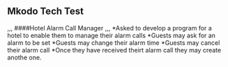## Mkodo Tech Test
,,,
####Hotel Alarm Call Manager
,,,
*Asked to develop a program for a hotel to enable them to manage their alarm calls
*Guests may ask for an alarm to be set
*Guests may change their alarm time
*Guests may cancel their alarm call
*Once they have received theirt alarm call they may create anothe one.
